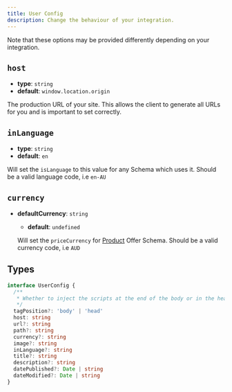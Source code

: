 ```yaml
---
title: User Config
description: Change the behaviour of your integration.
---
```


Note that these options may be provided differently depending on your integration.


## `host`

  - **type**: `string`
  - **default**: `window.location.origin`

  The production URL of your site. This allows the client to generate all URLs for you and is important to set correctly.

## `inLanguage`

  - **type**: `string`
  - **default**: `en`

  Will set the `isLanguage` to this value for any Schema which uses it. Should be a valid language code, i.e `en-AU`

## `currency`

- **defaultCurrency**: `string`

  - **default**: `undefined`

  Will set the `priceCurrency` for [Product](/schema/product) Offer Schema. Should be a valid currency code, i.e `AUD`


## Types

```ts
interface UserConfig {
  /**
   * Whether to inject the scripts at the end of the body or in the head.
   */
  tagPosition?: 'body' | 'head'
  host: string
  url?: string
  path?: string
  currency?: string
  image?: string
  inLanguage?: string
  title?: string
  description?: string
  datePublished?: Date | string
  dateModified?: Date | string
}
```
